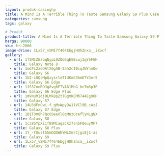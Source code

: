 ```yaml
---
layout: produk-casinghp
title: A Mind Is A Terrible Thing To Taste Samsung Galaxy S9 Plus Case
categories: samsung
tags: galaxy

# Produk
product-title: A Mind Is A Terrible Thing To Taste Samsung Galaxy S9 Plus Case
harga: 90000
sku: hn-2806
image-drive: 1Lx57_vSMI7f464EbgjHUhZnxa__iZocf
gallery:
  - url: 1f5M1ZEzbqNypL0ZOd6qESBcuj3qY6FGH
    title: Galaxy Note 8
  - url: 1mdFL2aeDAtX6gAB-2ah2c10cqJWYnnQw
    title: Galaxy S6
  - url: 1U2-i8QcMpQaysrlmT1UKmE3hmETYGer5
    title: Galaxy S6 Edge
  - url: 1JS37nnRDJg8vg6FTVA61MbG_heTm6p3P
    title: Galaxy S6 Edge Plus
  - url: 1mVNuMIdjOLMkBpZtTGgmKEMh744Eg96H
    title: Galaxy S7
  - url: 14U3dFnCwi-f_qMxWpyDw11VCl9B_cAzJ
    title: Galaxy S7 Edge
  - url: 1B1T0m8h7Qc8DeeXl8qMnzUceflyNLgNX
    title: Galaxy S8
  - url: 1cz8bYpXiifB9MiaqzCKz7sn5FQeuyMF7
    title: Galaxy S8 Plus
  - url: 1Y_-fUust55mDQDWhYMLXmrCjgi8j1-as
    title: Galaxy S9
  - url: 1Lx57_vSMI7f464EbgjHUhZnxa__iZocf
    title: Galaxy S9 Plus
---
```

